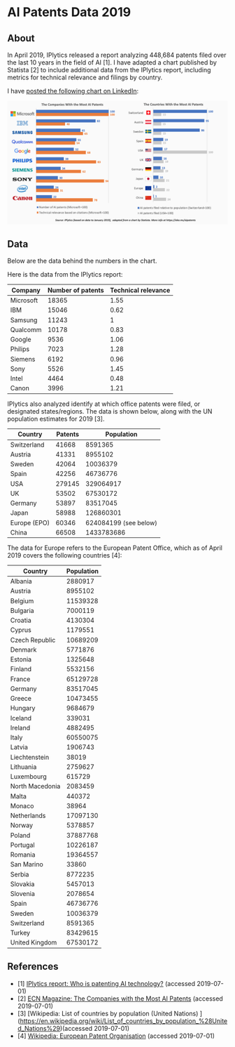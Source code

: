 # AI Patents Data 2019

## About

In April 2019, IPlytics released a report analyzing 448,684 patents filed over the last 10 years in the field of AI [1]. I have adapted a chart published by Statista [2] to include additional data from the IPlytics report, including metrics for technical relevance and filings by country.

I have [posted the following chart on LinkedIn](https://www.linkedin.com/feed/update/urn:li:activity:6551404459820359680):

![AI Patents by company and country](AI_Patents.png)

## Data

Below are the data behind the numbers in the chart.

Here is the data from the IPlytics report:

Company   | Number of patents | Technical relevance
--------- | ----------------- | --------------------
Microsoft | 18365             | 1.55
IBM       | 15046             | 0.62
Samsung   | 11243             | 1
Qualcomm  | 10178             | 0.83
Google    | 9536              | 1.06
Philips   | 7023              | 1.28
Siemens   | 6192              | 0.96
Sony      | 5526              | 1.45
Intel     | 4464              | 0.48
Canon     | 3996              | 1.21

IPlytics also analyzed identify at which office patents were filed, or designated states/regions. The data is shown below, along with the UN population estimates for 2019 [3].

| Country     | Patents| Population
| ----------- | ------ | ----------
| Switzerland |  41668 |    8591365
| Austria     |  41331 |    8955102
| Sweden      |  42064 |   10036379
| Spain       |  42256 |   46736776
| USA         | 279145 |  329064917
| UK          |  53502 |   67530172
| Germany     |  53897 |   83517045
| Japan       |  58988 |  126860301
| Europe (EPO)|  60346 |  624084199 (see below)
| China       |  66508 | 1433783686

The data for Europe refers to the European Patent Office, which as of April 2019 covers the following countries [4]:

| Country       | Population
| ------------- | ----------
Albania         | 2880917
Austria         | 8955102
Belgium         | 11539328
Bulgaria        | 7000119
Croatia         | 4130304
Cyprus          | 1179551
Czech Republic  | 10689209
Denmark         | 5771876
Estonia         | 1325648
Finland         | 5532156
France          | 65129728
Germany         | 83517045
Greece          | 10473455
Hungary         | 9684679
Iceland         | 339031
Ireland         | 4882495
Italy           | 60550075
Latvia          | 1906743
Liechtenstein   | 38019
Lithuania       | 2759627
Luxembourg      | 615729
North Macedonia | 2083459
Malta           | 440372
Monaco          | 38964
Netherlands     | 17097130
Norway          | 5378857
Poland          | 37887768
Portugal        | 10226187
Romania         | 19364557
San Marino      | 33860
Serbia          | 8772235
Slovakia        | 5457013
Slovenia        | 2078654
Spain           | 46736776
Sweden          | 10036379
Switzerland     | 8591365
Turkey          | 83429615
United Kingdom  | 67530172

## References

* [1] [IPlytics report: Who is patenting AI technology?](https://www.iplytics.com/wp-content/uploads/2019/03/IPlytics-AI-report.pdf) (accessed 2019-07-01)
* [2] [ECN Magazine: The Companies with the Most AI Patents](https://www.ecnmag.com/news/2019/05/companies-most-ai-patents) (accessed 2019-07-01)
* [3] [Wikipedia: List of countries by population (United Nations)
] (https://en.wikipedia.org/wiki/List_of_countries_by_population_%28United_Nations%29)(accessed 2019-07-01)
* [4] [Wikipedia: European Patent Organisation](https://en.wikipedia.org/wiki/European_Patent_Organisation) (accessed 2019-07-01)
